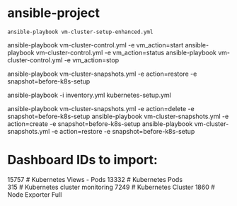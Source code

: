 # ansible-project
`
ansible-playbook vm-cluster-setup-enhanced.yml
`

ansible-playbook vm-cluster-control.yml -e vm_action=start 
ansible-playbook vm-cluster-control.yml -e vm_action=status 
ansible-playbook vm-cluster-control.yml -e vm_action=stop 

ansible-playbook vm-cluster-snapshots.yml -e action=restore -e snapshot=before-k8s-setup

ansible-playbook -i inventory.yml kubernetes-setup.yml

ansible-playbook vm-cluster-snapshots.yml -e action=delete -e snapshot=before-k8s-setup
ansible-playbook vm-cluster-snapshots.yml -e action=create -e snapshot=before-k8s-setup
ansible-playbook vm-cluster-snapshots.yml -e action=restore -e snapshot=before-k8s-setup


# Dashboard IDs to import:
15757  # Kubernetes Views - Pods
13332  # Kubernetes Pods  
315    # Kubernetes cluster monitoring
7249   # Kubernetes Cluster
1860   # Node Exporter Full
